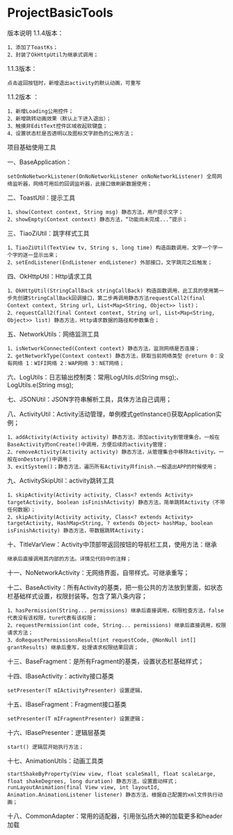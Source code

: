 # ProjectBasicTools

版本说明
1.1.4版本：

	1、添加了ToastKs；
	2、封装了OkHttpUtil为继承式调用；

1.1.3版本：

	点击返回按钮时，新增退出activity的默认动画，可重写

1.1.2版本 ：

	1、新增Loading公用控件；
	2、新增跳转动画效果（默认上下进入退出）；
	3、触摸非EditText控件区域收起软键盘；
	4、设置状态栏是否透明以及图标文字颜色的公用方法；

项目基础使用工具

一、BaseApplication：

 	setOnNoNetworkListener(OnNoNetworkListener onNoNetworkListener) 全局网络监听器，网络可用后的回调监听器，此接口做刷新数据使用；

二、ToastUtil：提示工具

	1、show(Context context, String msg) 静态方法，用户提示文字；
	2、showEmpty(Context context) 静态方法，“功能尚未完成...”提示；
	
三、TiaoZiUtil：跳字样式工具

	1、TiaoZiUtil(TextView tv, String s, long time) 构造函数调用，文字一个字一个字的逐一显示出来；
	2、setEndListener(EndListener endListener) 外部接口，文字跳完之后触发；
	
四、OkHttpUtil：Http请求工具

	1、OkHttpUtil(StringCallBack stringCallBack) 构造函数调用，此工具的使用第一步先创建StringCallBack回调接口，第二步再调用静态方法requestCall2(final Context context, String url, List<Map<String, Object>> list)；
	2、requestCall2(final Context context, String url, List<Map<String, Object>> list) 静态方法，Http请求数据的路径和参数集合；
	
五、NetworkUtils：网络监测工具

	1、isNetworkConnected(Context context) 静态方法，监测网络是否连接；
	2、getNetworkType(Context context) 静态方法，获取当前网络类型 @return 0：没有网络 1：WIFI网络 2：WAP网络 3：NET网络；

六、LogUtils：日志输出控制类：常用LogUtils.d(String msg);、LogUtils.e(String msg);
	
七、JSONUtil：JSON字符串解析工具，具体方法自己调用；
	
八、ActivityUtil：Activity活动管理，单例模式getInstance()获取Application实例；

	1、addActivity(Activity activity) 静态方法，添加activity到管理集合。一般在BaseActivity的onCreate()中调用，方便后续的activity管理；
	2、removeActivity(Activity activity) 静态方法，从管理集合中移除Activity。一般在onDestory()中调用；
	3、exitSystem()；静态方法，遍历所有Activity并finish.一般退出APP的时候使用；

九、ActivitySkipUtil：activity跳转工具

	1、skipActivity(Activity activity, Class<? extends Activity> targetActivity, boolean isFinishActivity) 静态方法，简单跳转Activity（不带任何数据）；
	2、skipActivity(Activity activity, Class<? extends Activity> targetActivity, HashMap<String, ? extends Object> hashMap, boolean isFinishActivity) 静态方法，带数据跳转Activity；
	
十、TitleVarView：Activity中顶部带返回按钮的导航栏工具，使用方法：继承

	继承后直接调用其内部的方法。详情见代码中的注释；
	
十一、NoNetworkActivity：无网络界面，自带样式。可继承重写；

十二、BaseActivity：所有Activity的基类，把一些公共的方法放到里面，如状态栏基础样式设置，权限封装等。包含了第八条内容；

	1、hasPermission(String... permissions) 继承后直接调用，权限检查方法，false代表没有该权限，ture代表有该权限；
	2、requestPermission(int code, String... permissions) 继承后直接调用，权限请求方法；
	3、doRequestPermissionsResult(int requestCode, @NonNull int[] grantResults) 继承后重写，处理请求权限结果回调；
	
十三、BaseFragment：是所有Fragment的基类，设置状态栏基础样式；

十四、IBaseActivity：activity接口基类

	setPresenter(T mIActivityPresenter) 设置逻辑，

十五、IBaseFragment：Fragment接口基类

	setPresenter(T mIFragmentPresenter) 设置逻辑；
	
十六、IBasePresenter：逻辑层基类

	start() 逻辑层开始执行方法；

十七、AnimationUtils：动画工具类

    startShakeByProperty(View view, float scaleSmall, float scaleLarge, float shakeDegrees, long duration) 静态方法，设置震动样式；
    runLayoutAnimation(final View view, int layoutId, Animation.AnimationListener listener) 静态方法，根据自己配置的xml文件执行动画；
    
十八、CommonAdapter：常用的适配器，引用张弘扬大神的加载更多和header加载

	
	

	
